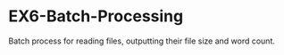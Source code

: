 # EX6-Batch-Processing
Batch process for reading files, outputting their file size and word count. 
